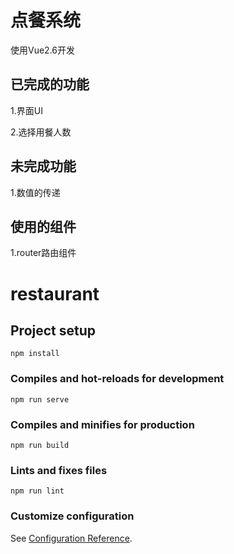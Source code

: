 # 点餐系统

使用Vue2.6开发

##  已完成的功能

1.界面UI

2.选择用餐人数

## 未完成功能

1.数值的传递

## 使用的组件
1.router路由组件

# restaurant

## Project setup
```
npm install
```

### Compiles and hot-reloads for development
```
npm run serve
```

### Compiles and minifies for production
```
npm run build
```

### Lints and fixes files
```
npm run lint
```

### Customize configuration
See [Configuration Reference](https://cli.vuejs.org/config/).

